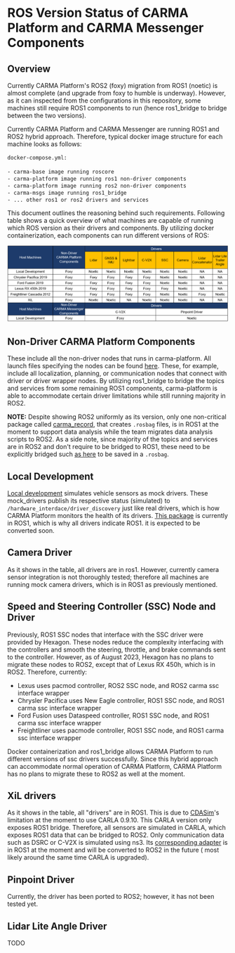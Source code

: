 # ROS Version Status of CARMA Platform and CARMA Messenger Components

## Overview

Currently CARMA Platform's ROS2 (foxy) migration from ROS1 (noetic) is almost complete (and upgrade from foxy to humble is underway).
    However, as it can inspected from the configurations in this repository, some machines still require ROS1 components to run (hence ros1_bridge to bridge between the two versions).

Currently CARMA Platform and CARMA Messenger are running ROS1 and ROS2 hybrid approach. Therefore, typical docker image structure for each machine looks as follows:
```
docker-compose.yml:

- carma-base image running roscore
- carma-platform image running ros1 non-driver components
- carma-platform image running ros2 non-driver components
- carma-msgs image running ros1_bridge
- ... other ros1 or ros2 drivers and services
```

This document outlines the reasoning behind such requirements. Following table shows a quick overview of what machines are capable of running which ROS version as their drivers and components. By utilizing docker containerization, each components can run different versions of ROS:

![](image/ROS%20table.png)

## Non-Driver CARMA Platform Components

These include all the non-driver nodes that runs in carma-platform. All launch files specifying the nodes can be found [here](https://github.com/usdot-fhwa-stol/carma-platform/tree/develop/carma/launch). These, for example, include all localization, planning, or communication nodes that connect with driver or driver wrapper nodes. By utilizing ros1_bridge to bridge the topics and services from some remaining ROS1 components, carma-platform is able to accommodate certain driver limitations while still running majority in ROS2.

**NOTE:** Despite showing ROS2 uniformly as its version, only one non-critical package called [carma_record](https://github.com/usdot-fhwa-stol/carma-platform/tree/develop/carma_record), that creates `.rosbag` files, is in ROS1 at the moment to support data analysis while the team migrates data analysis scripts to ROS2. As a side note, since majority of the topics and services are in ROS2 and don't require to be bridged to ROS1, these need to be explicitly bridged such [as here](https://github.com/usdot-fhwa-stol/carma-config/blob/develop/development/bridge.yml) to be saved in a `.rosbag`.

## Local Development

[Local development](https://github.com/usdot-fhwa-stol/carma-config/tree/develop/development) simulates vehicle sensors as mock drivers. These mock_drivers publish its respective status (simulated) to `/hardware_interdace/driver_discovery` just like real drivers, which is how CARMA Platform monitors the health of its drivers. [This package](https://github.com/usdot-fhwa-stol/carma-platform/tree/develop/mock_drivers) is currently in ROS1, which is why all drivers indicate ROS1. it is expected to be converted soon.

## Camera Driver

As it shows in the table, all drivers are in ros1. However, currently camera sensor integration is not thoroughly tested; therefore all machines are running mock camera drivers, which is in ROS1 as previously mentioned.

## Speed and Steering Controller (SSC) Node and Driver

Previously, ROS1 SSC nodes that interface with the SSC driver were provided by Hexagon. These nodes reduce the complexity interfacing with the controllers and smooth the steering, throttle, and brake commands sent to the controller. However, as of August 2023, Hexagon has no plans to migrate these nodes to ROS2, except that of Lexus RX 450h, which is in ROS2. Therefore, currently:

- Lexus uses pacmod controller, ROS2 SSC node, and ROS2 carma ssc interface wrapper
- Chrysler Pacifica uses New Eagle controller, ROS1 SSC node, and ROS1 carma ssc interface wrapper
- Ford Fusion uses Dataspeed controller, ROS1 SSC node, and ROS1 carma ssc interface wrapper
- Freightliner uses pacmode controller, ROS1 SSC node, and ROS1 carma ssc interface wrapper

Docker containerization and ros1_bridge allows CARMA Platform to run different versions of ssc drivers successfully. Since this hybrid approach can accommodate normal operation of CARMA Platform, CARMA Platform has no plans to migrate these to ROS2 as well at the moment.

## XiL drivers

As it shows in the table, all "drivers" are in ROS1. This is due to [CDASim](https://github.com/usdot-fhwa-stol/cdasim)'s limitation at the moment to use CARLA 0.9.10. This CARLA version only exposes ROS1 bridge. Therefore, all sensors are simulated in CARLA, which exposes ROS1 data that can be bridged to ROS2. Only communication data such as DSRC or C-V2X is simulated using ns3. Its [corresponding adapter](https://github.com/usdot-fhwa-stol/carma-ns3-adapter) is in ROS1 at the moment and will be converted to ROS2 in the future ( most likely around the same time CARLA is upgraded).

## Pinpoint Driver

Currently, the driver has been ported to ROS2; however, it has not been tested yet.

## Lidar Lite Angle Driver

TODO

